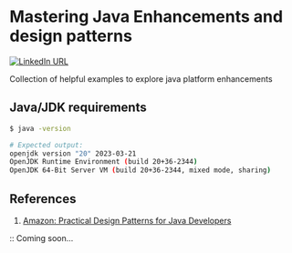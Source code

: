 # Mastering Java Enhancements and design patterns
[![LinkedIn URL](https://img.shields.io/badge/License-MIT-blue.svg)](LICENSE)

Collection of helpful examples to explore java platform enhancements

## Java/JDK requirements 
```bash
$ java -version

# Expected output:
openjdk version "20" 2023-03-21
OpenJDK Runtime Environment (build 20+36-2344)
OpenJDK 64-Bit Server VM (build 20+36-2344, mixed mode, sharing)
```

## References
1. [Amazon: Practical Design Patterns for Java Developers](https://a.co/d/2lLhsnk)

:: Coming soon...